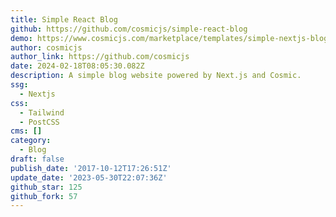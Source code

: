 ```yaml
---
title: Simple React Blog
github: https://github.com/cosmicjs/simple-react-blog
demo: https://www.cosmicjs.com/marketplace/templates/simple-nextjs-blog
author: cosmicjs
author_link: https://github.com/cosmicjs
date: 2024-02-18T08:05:30.082Z
description: A simple blog website powered by Next.js and Cosmic.
ssg:
  - Nextjs
css:
  - Tailwind
  - PostCSS
cms: []
category:
  - Blog
draft: false
publish_date: '2017-10-12T17:26:51Z'
update_date: '2023-05-30T22:07:36Z'
github_star: 125
github_fork: 57
---
```

